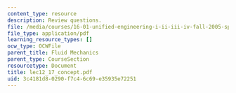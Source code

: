 ```yaml
---
content_type: resource
description: Review questions.
file: /media/courses/16-01-unified-engineering-i-ii-iii-iv-fall-2005-spring-2006/3c4181d80290f7c46c69e35935e72251_lec12_17_concept.pdf
file_type: application/pdf
learning_resource_types: []
ocw_type: OCWFile
parent_title: Fluid Mechanics
parent_type: CourseSection
resourcetype: Document
title: lec12_17_concept.pdf
uid: 3c4181d8-0290-f7c4-6c69-e35935e72251
---
```

